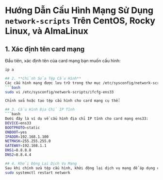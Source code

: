 # Hướng Dẫn Cấu Hình Mạng Sử Dụng `network-scripts` Trên CentOS, Rocky Linux, và AlmaLinux

## 1. Xác định tên card mạng
Đầu tiên, xác định tên của card mạng bạn muốn cấu hình:

```bash
ip a

## 2. **Chỉnh Sửa Tệp Cấu Hình**
Các cấu hình mạng được lưu trữ trong thư mục /etc/sysconfig/network-scripts/. Tệp cấu hình có tên theo định dạng ifcfg-<tên-cards-mạng>. Ví dụ: ifcfg-ens33.
```bash
sudo vi /etc/sysconfig/network-scripts/ifcfg-ens33

Chỉnh sửa hoặc tạo tệp cấu hình cho card mạng cụ thể:

## 3. Cấu Hình Địa Chỉ IP Tĩnh
```bash
Dưới đây là ví dụ về cấu hình địa chỉ IP tĩnh cho card mạng ens33:
DEVICE=ens33
BOOTPROTO=static
ONBOOT=yes
IPADDR=192.168.1.100
NETMASK=255.255.255.0
GATEWAY=192.168.1.1
DNS1=8.8.8.8
DNS2=8.8.4.4

## 4. Khởi Động Lại Dịch Vụ Mạng
Sau khi chỉnh sửa tệp cấu hình, khởi động lại dịch vụ mạng để áp dụng các thay đổi:
sudo systemctl restart network
